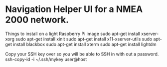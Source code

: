 # Navigation Helper UI for a NMEA 2000 network.

Things to install on a light Raspberry Pi image
  sudo apt-get install xserver-xorg
  sudo apt-get install xinit
  sudo apt-get install x11-xserver-utils
  sudo apt-get install blackbox
  sudo apt-get install xterm
  sudo apt-get install lightdm

Copy your SSH key over so you will be able to SSH in with out a password.
  ssh-copy-id -i ~/.ssh/mykey user@host
